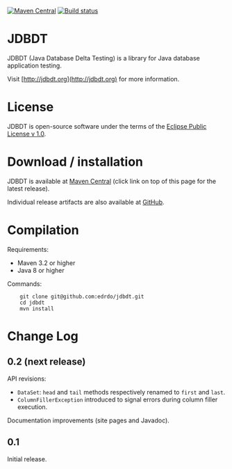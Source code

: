 [![Maven Central](https://maven-badges.herokuapp.com/maven-central/org.jdbdt/jdbdt/badge.svg?style=flat)](https://maven-badges.herokuapp.com/maven-central/org.jdbdt/jdbdt)
[![Build status](https://api.travis-ci.org/edrdo/jdbdt.png?branch=master)](https://travis-ci.org/edrdo/jdbdt)

# JDBDT 

JDBDT (Java Database Delta Testing) is a library for 
Java database application testing. 

Visit [http://jdbdt.org](http://jdbdt.org) for more information.

# License

JDBDT is open-source software under the terms of the 
[Eclipse Public License v 1.0](http://www.eclipse.org/legal/epl-v10.html).

# Download / installation

JDBDT is available at [Maven Central](http://search.maven.org/#search%7Cga%7C1%7Cjdbdt)  (click link on top of this page for the latest release).

Individual release artifacts are also available at [GitHub](https://github.com/edrdo/jdbdt/releases).

# Compilation 

Requirements:

* Maven 3.2 or higher
* Java 8 or higher

Commands: 

        git clone git@github.com:edrdo/jdbdt.git
        cd jdbdt
        mvn install

# Change Log

## 0.2 (next release)

API revisions:
 * `DataSet`: `head` and `tail` methods respectively renamed to `first` and `last`.
 * `ColumnFillerException` introduced to signal errors during column filler execution.

Documentation improvements (site pages and Javadoc).

## 0.1

Initial release.


